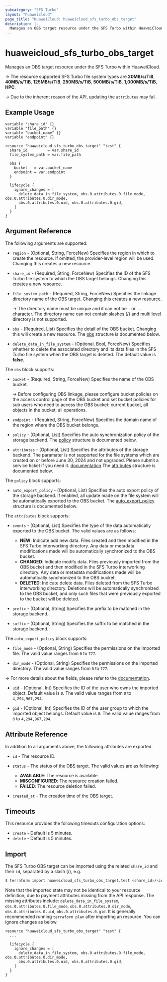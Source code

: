 ```yaml
---
subcategory: "SFS Turbo"
layout: "huaweicloud"
page_title: "HuaweiCloud: huaweicloud_sfs_turbo_obs_target"
description: |-
  Manages an OBS target resource under the SFS Turbo within HuaweiCloud.
---
```


# huaweicloud_sfs_turbo_obs_target

Manages an OBS target resource under the SFS Turbo within HuaweiCloud.

-> The resource supported SFS Turbo file system types are **20MB/s/TiB**, **40MB/s/TiB**, **125MB/s/TiB**,
  **250MB/s/TiB**, **500MB/s/TiB**, **1,000MB/s/TiB**, **HPC**.

-> Due to the inherent reason of the API, updating the `attributes` may fail.

## Example Usage

```hcl
variable "share_id" {}
variable "file_path" {}
variable "bucket_name" {}
variable "endpoint" {}

resource "huaweicloud_sfs_turbo_obs_target" "test" {
  share_id         = var.share_id
  file_system_path = var.file_path

  obs {
    bucket   = var.bucket_name
    endpoint = var.endpoint
  }

  lifecycle {
    ignore_changes = [
      delete_data_in_file_system, obs.0.attributes.0.file_mode, obs.0.attributes.0.dir_mode,
      obs.0.attributes.0.uid, obs.0.attributes.0.gid,
    ]
  }
}
```

## Argument Reference

The following arguments are supported:

* `region` - (Optional, String, ForceNew) Specifies the region in which to create the resource.
  If omitted, the provider-level region will be used. Changing this creates a new resource.

* `share_id` - (Required, String, ForceNew) Specifies the ID of the SFS Turbo file system to which the OBS target
  belongs. Changing this creates a new resource.

* `file_system_path` - (Required, String, ForceNew) Specifies the linkage directory name of the OBS target.
  Changing this creates a new resource.

  -> The directory name must be unique and it can not be `.` or `..` character. The directory name can not contain
    slashes (/) and multi level directory is not supported.

* `obs` - (Required, List) Specifies the detail of the OBS bucket. Changing this will create a new resource.
  The [obs](#target_obs) structure is documented below.

* `delete_data_in_file_system` - (Optional, Bool, ForceNew) Specifies whether to delete the associated directory and
  its data files in the  SFS Turbo file system when the OBS target is deleted. The default value is **false**.

<a name="target_obs"></a>
The `obs` block supports:

* `bucket` - (Required, String, ForceNew) Specifies the name of the OBS bucket.

  -> Before configuring OBS linkage, please configure bucket policies on the access control page of the OBS bucket and
    set bucket policies for sub users who need to access the OBS bucket: current bucket, all objects in the bucket,
    all operations.

* `endpoint` - (Required, String, ForceNew) Specifies the domain name of the region where the OBS bucket belongs.

* `policy` - (Optional, List) Specifies the auto synchronization policy of the storage backend.
  The [policy](#obs_policy) structure is documented below.

* `attributes` - (Optional, List) Specifies the attributes of the storage backend.
  The paramater is not supported for the file systems which are created on or before June 30, 2024 and not upgraded.
  Please submit a service ticket if you need it. [documentation](https://support.huaweicloud.com/intl/en-us/usermanual-ticket/topic_0065264094.html)
  The [attributes](#obs_attributes) structure is documented below.

<a name="obs_policy"></a>
The `policy` block supports:

* `auto_export_policy` - (Optional, List) Specifies the auto export policy of the storage backend.
  If enabled, all update made on the file system will be automatically exported to the OBS bucket.
  The [auto_export_policy](#obs_export_policy) structure is documented below.

<a name="obs_export_policy"></a>
The `attributes` block supports:

* `events` - (Optional, List) Specifies the type of the data automatically exported to the OBS bucket.
  The valid values are as follows:
  + **NEW**: Indicate add new data. Files created and then modified in the SFS Turbo interworking directory. Any data
  or metadata modifications made will be automatically synchronized to the OBS bucket.
  + **CHANGED**: Indicate modify data. Files previously imported from the OBS bucket and then modified in the SFS Turbo
  interworking directory. Any data or metadata modifications made will be automatically synchronized to the OBS bucket.
  + **DELETED**: Indicate delete data. Files deleted from the SFS Turbo interworking directory. Deletions will be
  automatically synchronized to the OBS bucket, and only such files that were previously exported to the bucket will be
  deleted.

* `prefix` - (Optional, String) Specifies the prefix to be matched in the storage backend.

* `suffix` - (Optional, String) Specifies the suffix to be matched in the storage backend.

<a name="obs_attributes"></a>
The `auto_export_policy` block supports:

* `file_mode` - (Optional, String) Specifies the permissions on the imported file.
  The valid value ranges from `0` to `777`.

* `dir_mode` - (Optional, String) Specifies the permissions on the imported directory.
  The valid value ranges from `0` to `777`.

-> For more details about the fields, please refer to the [documentation](https://support.huaweicloud.com/intl/en-us/api-sfsturbo/CreateBackendTarget.html).

* `uid` - (Optional, Int) Specifies the ID of the user who owns the imported object. Default value is `0`.
  The valid value ranges from `0` to `4,294,967,294`.

* `gid` - (Optional, Int) Specifies the ID of the user group to which the imported object belongs.
  Default value is `0`. The valid value ranges from `0` to `4,294,967,294`.

## Attribute Reference

In addition to all arguments above, the following attributes are exported:

* `id` - The resource ID.

* `status` - The status of the OBS target. The valid values are as following:
  + **AVAILABLE**: The resource is available.
  + **MISCONFIGURED**: The resource creation failed.
  + **FAILED**: The resource deletion failed.

* `created_at` - The creation time of the OBS target.

## Timeouts

This resource provides the following timeouts configuration options:

* `create` - Default is 5 minutes.
* `delete` - Default is 5 minutes.

## Import

The SFS Turbo OBS target can be imported using the related `share_id` and their `id`, separated by a slash (/), e.g.

```bash
$ terraform import huaweicloud_sfs_turbo_obs_target.test <share_id>/<id>
```

Note that the imported state may not be identical to your resource definition, due to payment attributes missing from
the API response.
The missing attributes include: `delete_data_in_file_system`, `obs.0.attributes.0.file_mode`,
`obs.0.attributes.0.dir_mode`, `obs.0.attributes.0.uid`, `obs.0.attributes.0.gid`.
It is generally recommended running `terraform plan` after importing an resource.
You can ignore changes as below.

```hcl
resource "huaweicloud_sfs_turbo_obs_target" "test" {
  ...

  lifecycle {
    ignore_changes = [
      delete_data_in_file_system, obs.0.attributes.0.file_mode, obs.0.attributes.0.dir_mode,
      obs.0.attributes.0.uid, obs.0.attributes.0.gid,
    ]
  }
}
```
